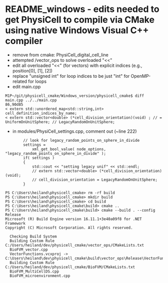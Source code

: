 # README_windows - edits needed to get PhysiCell to compile via CMake using native Windows Visual C++ compiler

* remove from cmake:  PhysiCell_digital_cell_line
* attempted /vector_ops to solve overloaded "<<"
* edit all overloaded "<<" (for vectors) with explicit indices (e.g., position[0], [1], [2])
* replace "unsigned int" for loop indices to be just "int" for OpenMP-related for loops
* edit main.cpp

```
M1P~/git/physicell_cmake/Windows_version/physicell_cmake$ diff main.cpp ../../main.cpp 
86,90d85
< extern std::unordered_map<std::string,int> cell_definition_indices_by_name; 
< extern std::vector<double> (*cell_division_orientation)(void) ; // = UniformOnUnitSphere; // LegacyRandomOnUnitSphere; 
```

* in modules/PhysiCell_settings.cpp, comment out (~line 222)
```
		// look for legacy_random_points_on_sphere_in_divide 
		settings = 
			xml_get_bool_value( node_options, "legacy_random_points_on_sphere_in_divide" ); 
		if( settings )
		{
			std::cout << "setting legacy unif" << std::endl; 
			// extern std::vector<double> (*cell_division_orientation)(void); 
			// cell_division_orientation = LegacyRandomOnUnitSphere; 
		}
```


```
PS C:\Users\heiland\physicell_cmake> rm -rf build
PS C:\Users\heiland\physicell_cmake> mkdir build
PS C:\Users\heiland\physicell_cmake> cd build
PS C:\Users\heiland\physicell_cmake\build> cmake ..
PS C:\Users\heiland\physicell_cmake\build> cmake --build . --config Release
Microsoft (R) Build Engine version 16.11.1+3e40a09f8 for .NET Framework
Copyright (C) Microsoft Corporation. All rights reserved.

  Checking Build System
  Building Custom Rule C:/Users/heiland/dev/physicell_cmake/vector_ops/CMakeLists.txt
  BioFVM_vector.cpp
  VectorFunctions.vcxproj -> C:\Users\heiland\dev\physicell_cmake\build\vector_ops\Release\VectorFunctions.lib
  Building Custom Rule C:/Users/heiland/dev/physicell_cmake/BioFVM/CMakeLists.txt
  BioFVM_MultiCellDS.cpp
  BioFVM_microenvironment.cpp
```